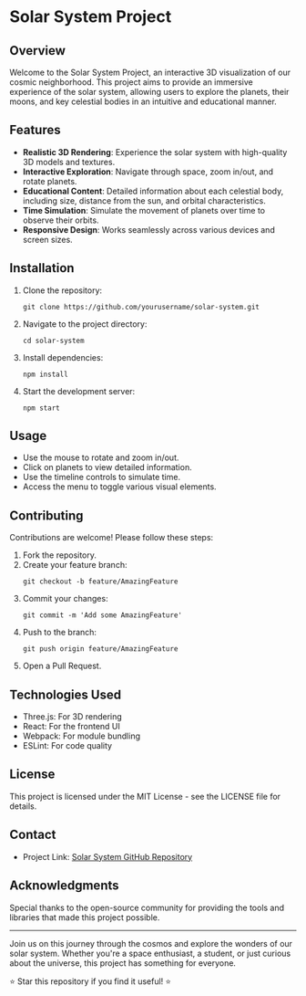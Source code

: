 # Solar System Project

## Overview

Welcome to the Solar System Project, an interactive 3D visualization of our cosmic neighborhood. This project aims to provide an immersive experience of the solar system, allowing users to explore the planets, their moons, and key celestial bodies in an intuitive and educational manner.

## Features

- **Realistic 3D Rendering**: Experience the solar system with high-quality 3D models and textures.
- **Interactive Exploration**: Navigate through space, zoom in/out, and rotate planets.
- **Educational Content**: Detailed information about each celestial body, including size, distance from the sun, and orbital characteristics.
- **Time Simulation**: Simulate the movement of planets over time to observe their orbits.
- **Responsive Design**: Works seamlessly across various devices and screen sizes.

## Installation

1. Clone the repository:
   ```
   git clone https://github.com/yourusername/solar-system.git
   ```
2. Navigate to the project directory:
   ```
   cd solar-system
   ```
3. Install dependencies:
   ```
   npm install
   ```
4. Start the development server:
   ```
   npm start
   ```

## Usage

- Use the mouse to rotate and zoom in/out.
- Click on planets to view detailed information.
- Use the timeline controls to simulate time.
- Access the menu to toggle various visual elements.

## Contributing

Contributions are welcome! Please follow these steps:

1. Fork the repository.
2. Create your feature branch:
   ```
   git checkout -b feature/AmazingFeature
   ```
3. Commit your changes:
   ```
   git commit -m 'Add some AmazingFeature'
   ```
4. Push to the branch:
   ```
   git push origin feature/AmazingFeature
   ```
5. Open a Pull Request.

## Technologies Used

- Three.js: For 3D rendering
- React: For the frontend UI
- Webpack: For module bundling
- ESLint: For code quality

## License

This project is licensed under the MIT License - see the LICENSE file for details.

## Contact

- Project Link: [Solar System GitHub Repository](https://github.com/a7laya/solarST.git)

## Acknowledgments

Special thanks to the open-source community for providing the tools and libraries that made this project possible.

---

Join us on this journey through the cosmos and explore the wonders of our solar system. Whether you're a space enthusiast, a student, or just curious about the universe, this project has something for everyone.

⭐ Star this repository if you find it useful! ⭐
